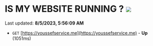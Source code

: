 # IS MY WEBSITE RUNNING ? [![](https://img.shields.io/static/v1?label=Sponsor&message=%E2%9D%A4&logo=GitHub&color=%23fe8e86)](https://github.com/sponsors/<username>)

Last updated: **8/5/2023, 5:56:09 AM**

- `GET` [https://youssefservice.me](https://youssefservice.me) - **Up** (1051ms)
